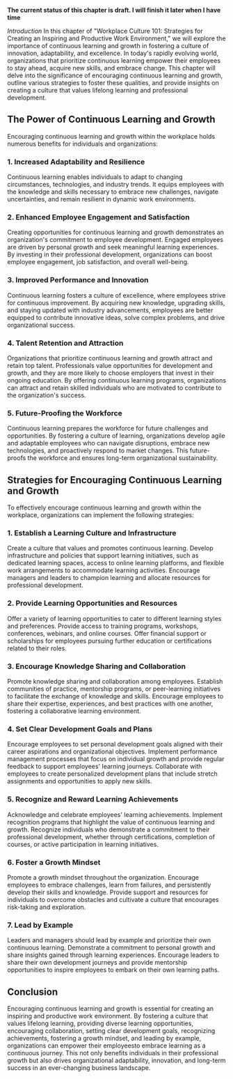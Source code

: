 **The current status of this chapter is draft. I will finish it later when I have time**

*Introduction* In this chapter of "Workplace Culture 101: Strategies for Creating an Inspiring and Productive Work Environment," we will explore the importance of continuous learning and growth in fostering a culture of innovation, adaptability, and excellence. In today's rapidly evolving world, organizations that prioritize continuous learning empower their employees to stay ahead, acquire new skills, and embrace change. This chapter will delve into the significance of encouraging continuous learning and growth, outline various strategies to foster these qualities, and provide insights on creating a culture that values lifelong learning and professional development.

The Power of Continuous Learning and Growth
-------------------------------------------

Encouraging continuous learning and growth within the workplace holds numerous benefits for individuals and organizations:

### 1. Increased Adaptability and Resilience

Continuous learning enables individuals to adapt to changing circumstances, technologies, and industry trends. It equips employees with the knowledge and skills necessary to embrace new challenges, navigate uncertainties, and remain resilient in dynamic work environments.

### 2. Enhanced Employee Engagement and Satisfaction

Creating opportunities for continuous learning and growth demonstrates an organization's commitment to employee development. Engaged employees are driven by personal growth and seek meaningful learning experiences. By investing in their professional development, organizations can boost employee engagement, job satisfaction, and overall well-being.

### 3. Improved Performance and Innovation

Continuous learning fosters a culture of excellence, where employees strive for continuous improvement. By acquiring new knowledge, upgrading skills, and staying updated with industry advancements, employees are better equipped to contribute innovative ideas, solve complex problems, and drive organizational success.

### 4. Talent Retention and Attraction

Organizations that prioritize continuous learning and growth attract and retain top talent. Professionals value opportunities for development and growth, and they are more likely to choose employers that invest in their ongoing education. By offering continuous learning programs, organizations can attract and retain skilled individuals who are motivated to contribute to the organization's success.

### 5. Future-Proofing the Workforce

Continuous learning prepares the workforce for future challenges and opportunities. By fostering a culture of learning, organizations develop agile and adaptable employees who can navigate disruptions, embrace new technologies, and proactively respond to market changes. This future-proofs the workforce and ensures long-term organizational sustainability.

Strategies for Encouraging Continuous Learning and Growth
---------------------------------------------------------

To effectively encourage continuous learning and growth within the workplace, organizations can implement the following strategies:

### 1. Establish a Learning Culture and Infrastructure

Create a culture that values and promotes continuous learning. Develop infrastructure and policies that support learning initiatives, such as dedicated learning spaces, access to online learning platforms, and flexible work arrangements to accommodate learning activities. Encourage managers and leaders to champion learning and allocate resources for professional development.

### 2. Provide Learning Opportunities and Resources

Offer a variety of learning opportunities to cater to different learning styles and preferences. Provide access to training programs, workshops, conferences, webinars, and online courses. Offer financial support or scholarships for employees pursuing further education or certifications related to their roles.

### 3. Encourage Knowledge Sharing and Collaboration

Promote knowledge sharing and collaboration among employees. Establish communities of practice, mentorship programs, or peer-learning initiatives to facilitate the exchange of knowledge and skills. Encourage employees to share their expertise, experiences, and best practices with one another, fostering a collaborative learning environment.

### 4. Set Clear Development Goals and Plans

Encourage employees to set personal development goals aligned with their career aspirations and organizational objectives. Implement performance management processes that focus on individual growth and provide regular feedback to support employees' learning journeys. Collaborate with employees to create personalized development plans that include stretch assignments and opportunities to apply new skills.

### 5. Recognize and Reward Learning Achievements

Acknowledge and celebrate employees' learning achievements. Implement recognition programs that highlight the value of continuous learning and growth. Recognize individuals who demonstrate a commitment to their professional development, whether through certifications, completion of courses, or active participation in learning initiatives.

### 6. Foster a Growth Mindset

Promote a growth mindset throughout the organization. Encourage employees to embrace challenges, learn from failures, and persistently develop their skills and knowledge. Provide support and resources for individuals to overcome obstacles and cultivate a culture that encourages risk-taking and exploration.

### 7. Lead by Example

Leaders and managers should lead by example and prioritize their own continuous learning. Demonstrate a commitment to personal growth and share insights gained through learning experiences. Encourage leaders to share their own development journeys and provide mentorship opportunities to inspire employees to embark on their own learning paths.

Conclusion
----------

Encouraging continuous learning and growth is essential for creating an inspiring and productive work environment. By fostering a culture that values lifelong learning, providing diverse learning opportunities, encouraging collaboration, setting clear development goals, recognizing achievements, fostering a growth mindset, and leading by example, organizations can empower their employeesto embrace learning as a continuous journey. This not only benefits individuals in their professional growth but also drives organizational adaptability, innovation, and long-term success in an ever-changing business landscape.
